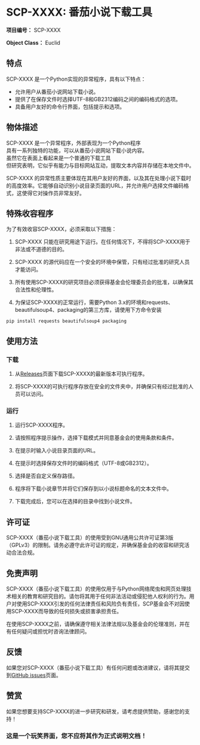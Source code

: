 # SCP-XXXX: 番茄小说下载工具

**项目编号：** SCP-XXXX

**Object Class：** Euclid


## 特点

SCP-XXXX 是一个Python实现的异常程序，具有以下特点：

- 允许用户从番茄小说网站下载小说。
- 提供了在保存文件时选择UTF-8和GB2312编码之间的编码格式的选项。
- 具备用户友好的命令行界面，包括提示和选项。

## 物体描述

SCP-XXXX 是一个异常程序，外部表现为一个Python程序  
具有一系列独特的功能，可以从番茄小说网站下载小说内容。  
虽然它在表面上看起来是一个普通的下载工具  
但研究表明，它似乎有能力与目标网站互动，提取文本内容并存储在本地文件中。

SCP-XXXX 的异常性质主要体现在其用户友好的界面，以及其在处理小说下载时的高度效率。它能够自动识别小说目录页面的URL，并允许用户选择文件编码格式，这使得它对操作员非常友好。

## 特殊收容程序

为了有效收容SCP-XXXX，必须采取以下措施：

1. SCP-XXXX 只能在研究用途下运行。在任何情况下，不得将SCP-XXXX用于非法或不道德的目的。

2. SCP-XXXX 的源代码应在一个安全的环境中保管，只有经过批准的研究人员才能访问。

3. 所有使用SCP-XXXX的研究项目必须获得基金会伦理委员会的批准，以确保其合法性和伦理性。

4. 为保证SCP-XXXX的正常运行，需要Python 3.x的环境和requests、beautifulsoup4、packaging的第三方库，请使用下方命令安装
```
pip install requests beautifulsoup4 packaging
```

## 使用方法

### 下载

1. 从[Releases](https://github.com/xing-yv/fanqie-novel-download/releases)页面下载SCP-XXXX的最新版本可执行程序。

2. 将SCP-XXXX的可执行程序存放在安全的文件夹中，并确保只有经过批准的人员可以访问。

### 运行

1. 运行SCP-XXXX程序。

2. 请按照程序提示操作，选择下载模式并同意基金会的使用条款和条件。

3. 在提示时输入小说目录页面的URL。

4. 在提示时选择保存文件时的编码格式（UTF-8或GB2312）。

5. 选择是否自定义保存路径。

6. 程序将下载小说章节并将它们保存到以小说标题命名的文本文件中。

7. 下载完成后，您可以在选择的目录中找到小说文件。

## 许可证

SCP-XXXX（番茄小说下载工具）的使用受到GNU通用公共许可证第3版（GPLv3）的限制。请务必遵守此许可证的规定，并确保基金会的收容和研究活动合法合规。

## 免责声明

SCP-XXXX（番茄小说下载工具）的使用仅用于与Python网络爬虫和网页处理技术相关的教育和研究目的。请勿将其用于任何非法活动或侵犯他人权利的行为。用户对使用SCP-XXXX引发的任何法律责任和风险负有责任，SCP基金会不对因使用SCP-XXXX而导致的任何损失或损害承担责任。

在使用SCP-XXXX之前，请确保遵守相关法律法规以及基金会的伦理准则，并在有任何疑问或担忧时咨询法律顾问。

## 反馈

如果您对SCP-XXXX（番茄小说下载工具）有任何问题或改进建议，请将其提交到[GitHub issues](https://github.com/xing-yv/fanqie-novel-download/issues)页面。

## 赞赏

如果您想要支持SCP-XXXX的进一步研究和研发，请考虑提供赞助，感谢您的支持！

### 这是一个玩笑界面，您不应将其作为正式说明文档！